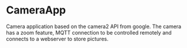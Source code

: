 # CameraApp 
Camera application based on the camera2 API from google. The camera has a zoom feature, MQTT connection to be controlled remotely and connects to a webserver to store pictures. 
